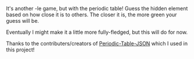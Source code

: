 It's another -le game, but with the periodic table! Guess the hidden element based on how close it is to others. The closer it is, the more green your guess will be. 

Eventually I might make it a little more fully-fledged, but this will do for now.

Thanks to the contributers/creators of [Periodic-Table-JSON](https://github.com/Bowserinator/Periodic-Table-JSON) which I used in this project!